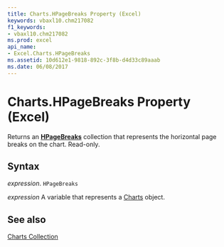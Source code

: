 ```yaml
---
title: Charts.HPageBreaks Property (Excel)
keywords: vbaxl10.chm217082
f1_keywords:
- vbaxl10.chm217082
ms.prod: excel
api_name:
- Excel.Charts.HPageBreaks
ms.assetid: 10d612e1-9818-892c-3f8b-d4d33c89aaab
ms.date: 06/08/2017
---
```



# Charts.HPageBreaks Property (Excel)

Returns an  **[HPageBreaks](Excel.HPageBreaks.md)** collection that represents the horizontal page breaks on the chart. Read-only.


## Syntax

 _expression_. `HPageBreaks`

 _expression_ A variable that represents a [Charts](./Excel.Charts.md) object.


## See also


[Charts Collection](Excel.Charts.md)

